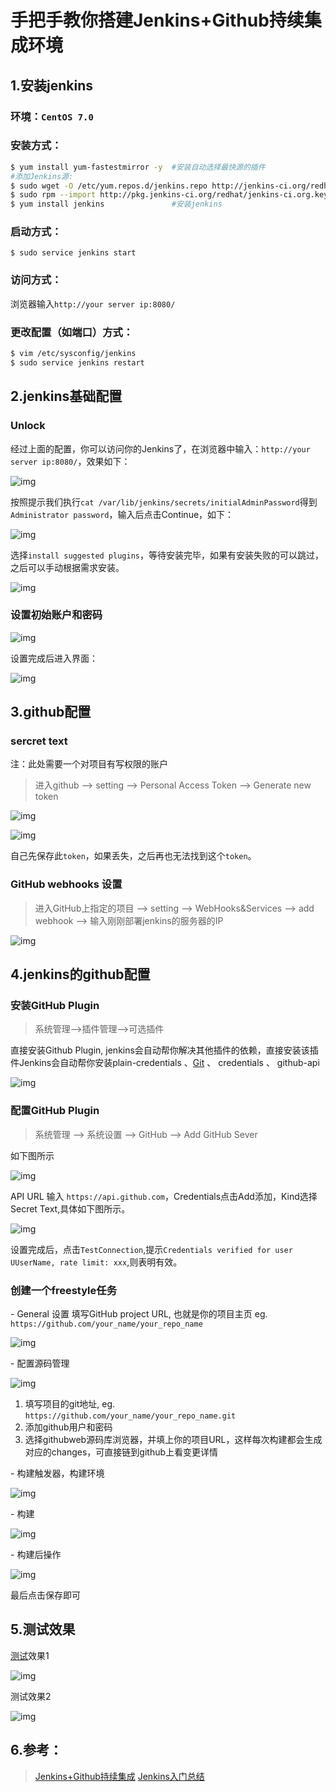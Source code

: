 # 手把手教你搭建Jenkins+Github持续集成环境

## 1.安装jenkins

### 环境：`CentOS 7.0`

### 安装方式：

```bash
$ yum install yum-fastestmirror -y  #安装自动选择最快源的插件
#添加Jenkins源:
$ sudo wget -O /etc/yum.repos.d/jenkins.repo http://jenkins-ci.org/redhat/jenkins.repo
$ sudo rpm --import http://pkg.jenkins-ci.org/redhat/jenkins-ci.org.key
$ yum install jenkins               #安装jenkins
```

### 启动方式：

`$ sudo service jenkins start`

### 访问方式：

浏览器输入`http://your server ip:8080/`

### 更改配置（如端口）方式：

```bash
$ vim /etc/sysconfig/jenkins
$ sudo service jenkins restart
```

## 2.jenkins基础配置

### Unlock

经过上面的配置，你可以访问你的Jenkins了，在浏览器中输入：`http://your server ip:8080/`，效果如下：

![img](http://upload-images.jianshu.io/upload_images/2518611-d93724fadf9ab855.png?imageMogr2/auto-orient/strip%7CimageView2/2/w/1240)

按照提示我们执行`cat /var/lib/jenkins/secrets/initialAdminPassword`得到`Administrator password`，输入后点击Continue，如下：

![img](http://upload-images.jianshu.io/upload_images/2518611-47a485249b5741b3.png?imageMogr2/auto-orient/strip%7CimageView2/2/w/1240)

选择`install suggested plugins`，等待安装完毕，如果有安装失败的可以跳过，之后可以手动根据需求安装。

![img](http://upload-images.jianshu.io/upload_images/2518611-72114d3f8f7a42c9.png?imageMogr2/auto-orient/strip%7CimageView2/2/w/1240)

### 设置初始账户和密码

![img](http://upload-images.jianshu.io/upload_images/2518611-7e1e1d4a0317292e.jpg?imageMogr2/auto-orient/strip%7CimageView2/2/w/1240)

设置完成后进入界面：

![img](http://upload-images.jianshu.io/upload_images/2518611-6a2a1d6ab190eca4.png?imageMogr2/auto-orient/strip%7CimageView2/2/w/1240)

## 3.github配置

### sercret text

注：此处需要一个对项目有写权限的账户

> 进入github --> setting --> Personal Access Token --> Generate new token

![img](http://upload-images.jianshu.io/upload_images/2518611-6c844d8a6bb58800.png?imageMogr2/auto-orient/strip%7CimageView2/2/w/1240)

![img](http://upload-images.jianshu.io/upload_images/436630-943711ff2a74919d.png?imageMogr2/auto-orient/strip%7CimageView2/2/w/1240)

自己先保存此`token`，如果丢失，之后再也无法找到这个`token`。

### GitHub webhooks 设置

> 进入GitHub上指定的项目 --> setting --> WebHooks&Services --> add webhook --> 输入刚刚部署jenkins的服务器的IP

![img](http://upload-images.jianshu.io/upload_images/436630-1dbb649d8ae063b3.png?imageMogr2/auto-orient/strip%7CimageView2/2/w/1240)

## 4.jenkins的github配置

### 安装GitHub Plugin

> 系统管理-->插件管理-->可选插件

直接安装Github Plugin, jenkins会自动帮你解决其他插件的依赖，直接安装该插件Jenkins会自动帮你安装plain-credentials 、[Git](http://lib.csdn.net/base/git) 、 credentials 、 github-api

![img](http://upload-images.jianshu.io/upload_images/436630-ff8c8744ed7ade0d.png?imageMogr2/auto-orient/strip%7CimageView2/2/w/1240)

### 配置GitHub Plugin

> 系统管理 --> 系统设置 --> GitHub --> Add GitHub Sever

如下图所示

![img](http://upload-images.jianshu.io/upload_images/2518611-df2c88b65c841fa6.png?imageMogr2/auto-orient/strip%7CimageView2/2/w/1240)

API URL 输入 `https://api.github.com`，Credentials点击Add添加，Kind选择Secret Text,具体如下图所示。

![img](http://upload-images.jianshu.io/upload_images/2518611-547c6e295e263296.png?imageMogr2/auto-orient/strip%7CimageView2/2/w/1240)

设置完成后，点击`TestConnection`,提示`Credentials
verified for user UUserName, rate limit: xxx`,则表明有效。

### 创建一个freestyle任务

\- General 设置
填写GitHub project URL, 也就是你的项目主页
eg. `https://github.com/your_name/your_repo_name`

![img](http://upload-images.jianshu.io/upload_images/2518611-7c250beb46759edf.png?imageMogr2/auto-orient/strip%7CimageView2/2/w/1240)

\- 配置源码管理

![img](http://upload-images.jianshu.io/upload_images/2518611-9d7836236cbf989b.png?imageMogr2/auto-orient/strip%7CimageView2/2/w/1240)

1. 填写项目的git地址, eg. `https://github.com/your_name/your_repo_name.git`
2. 添加github用户和密码
3. 选择githubweb源码库浏览器，并填上你的项目URL，这样每次构建都会生成对应的changes，可直接链到github上看变更详情

\- 构建触发器，构建环境

![img](http://upload-images.jianshu.io/upload_images/2518611-9906f0e72e95a468.png?imageMogr2/auto-orient/strip%7CimageView2/2/w/1240)

\- 构建

![img](http://upload-images.jianshu.io/upload_images/2518611-a84115bff915a637.png?imageMogr2/auto-orient/strip%7CimageView2/2/w/1240)

\- 构建后操作

![img](http://upload-images.jianshu.io/upload_images/2518611-e8678da6c93bc25c.png?imageMogr2/auto-orient/strip%7CimageView2/2/w/1240)

最后点击保存即可

## 5.测试效果

[测试](http://lib.csdn.net/base/softwaretest)效果1

![img](http://upload-images.jianshu.io/upload_images/2518611-57dca991dbff5808.png?imageMogr2/auto-orient/strip%7CimageView2/2/w/1240)

测试效果2

![img](http://upload-images.jianshu.io/upload_images/2518611-a10aefcc8035bb5e.png?imageMogr2/auto-orient/strip%7CimageView2/2/w/1240)

## 6.参考：

> [Jenkins+Github持续集成](http://www.jianshu.com/p/b2ed4d23a3a9)
> [Jenkins入门总结](http://www.cnblogs.com/itech/archive/2011/11/23/2260009.html)
